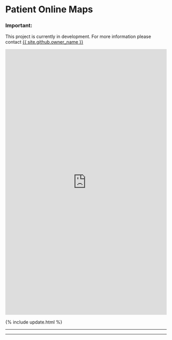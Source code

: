<script src="https://cdn.plot.ly/plotly-latest.min.js"></script>

# Patient Online Maps

<div class="nhsuk-warning-callout">
  <h3 class="nhsuk-warning-callout__label">
    Important<span class="nhsuk-u-visually-hidden">:</span>
  </h3>
  <p>This project is currently in development. For more information please contact <a
                class="nhsuk-footer__list-item-link"
                href="{{ site.github.owner_url }}"
                >{{ site.github.owner_name }}</a>
   </p>
</div>

<iframe title="Prescriptions ordered using an Online Patient Transaction Service per 10,000 patients in England (March 2021)" aria-label="map" id="datawrapper-chart-VbLmX" src="https://datawrapper.dwcdn.net/VbLmX/4/" scrolling="no" frameborder="0" style="width: 0; min-width: 100% !important; border: none;" height="829"></iframe><script type="text/javascript">!function(){"use strict";window.addEventListener("message",(function(e){if(void 0!==e.data["datawrapper-height"]){var t=document.querySelectorAll("iframe");for(var a in e.data["datawrapper-height"])for(var r=0;r<t.length;r++){if(t[r].contentWindow===e.source)t[r].style.height=e.data["datawrapper-height"][a]+"px"}}}))}();</script>
  
{% include update.html %}



<hr class="nhsuk-u-margin-top-0 nhsuk-u-margin-bottom-6">

<hr class="nhsuk-u-margin-top-0 nhsuk-u-margin-bottom-6">
